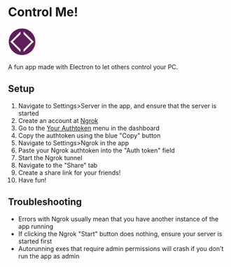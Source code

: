 # Control Me!
<img src="./resources/icon.png" width="64" height="64">

A fun app made with Electron to let others control your PC.

## Setup
1. Navigate to Settings>Server in the app, and ensure that the server is started
2. Create an account at [Ngrok](https://dashboard.ngrok.com/signup)
3. Go to the [Your Authtoken](https://dashboard.ngrok.com/get-started/your-authtoken) menu in the dashboard
4. Copy the authtoken using the blue "Copy" button
5. Navigate to Settings>Ngrok in the app
6. Paste your Ngrok authtoken into the "Auth token" field
7. Start the Ngrok tunnel
8. Navigate to the "Share" tab
9. Create a share link for your friends!
10. Have fun!

## Troubleshooting
- Errors with Ngrok usually mean that you have another instance of the app running
- If clicking the Ngrok "Start" button does nothing, ensure your server is started first
- Autorunning exes that require admin permissions will crash if you don't run the app as admin